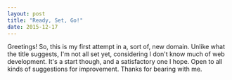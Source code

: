 ```yaml
---
layout: post
title: "Ready, Set, Go!"
date: 2015-12-17
---
```


Greetings!
So, this is my first attempt in a, sort of, new domain. Unlike what the title suggests, I'm not all set yet, considering I don't know much of web development. It's a start though, and a satisfactory one I hope.
Open to all kinds of suggestions for improvement. Thanks for bearing with me.
